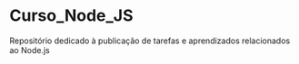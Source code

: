 # Curso_Node_JS
Repositório dedicado à publicação de tarefas e aprendizados relacionados ao Node.js

